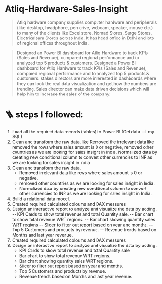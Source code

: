 # Atliq-Hardware-Sales-Insight
> Atliq hardware company supplies computer hardware and peripherals (like desktop, headphone, pen drive, webcam, speaker, mouse etc.) to many of the clients like Excel store, Nomad Stores, Surge Stores, Electricalsara Stores across India. It has head office in Delhi and lots of regional offices throughout India.
 
 >Designed an Power BI dashboard for Atliq Hardware to track KPIs (Sales and Revenue), compared regional performance and to analyzed top 5 products & customers.
 >Designed a Power BI dashboard for Atliq Hardware to track KPIs (Sales and Revenue), compared regional performance and to analyzed top 5 products & customers.
 stakes directors are more interested in dashboards where they can look the real data visualization and get how the numbers are trending. Sales director can make data driven decisions which will help him to increase the sales of the company.
 
 # 🪜 steps I followed:
 1. Load all the required data records (tables) to Power BI (Get data --> my SQL)
 2. Clean and transform the raw data. like Removed the irrelevant data like removed the rows where sales amount is 0 or negative, removed other countries as we are looking for sales insight in India. Normalized data by creating new conditional column to convert other currencies to INR as we are looking for sales insight in India
 2. Clean and transform the raw data.
    - Removed irrelevant data like rows where sales amount is 0 or negative.
    - removed other countries as we are looking for sales insight in India. 
    - Normalized data by creating new conditional column to convert other currencies to INR as we are looking for sales insight in India.
 3. Build a relational data model.
 6. Created required calculated coloums and DAX measures
 7. Design an interactive report to analyze and visualize the data by adding.
     -- KPI Cards to show total revenue and total Quantity sale.
  	  -- Bar chart to show total revenue WRT regions.
  	  -- Bar chart showing quantity sales WRT regions
  	  -- Slicer to filter out report based on year and months.
  	  -- Top 5 Customers and products by revenue.
  	  -- Revenue trends based on Months and last year revenue.
 4. Created required calculated coloums and DAX measures
 5. Design an interactive report to analyze and visualize the data by adding.
    - KPI Cards to show total revenue and total Quantity sale.
    - Bar chart to show total revenue WRT regions.
    - Bar chart showing quantity sales WRT regions.
    - Slicer to filter out report based on year and months.
    - Top 5 Customers and products by revenue.
    - Revenue trends based on Months and last year revenue.
    </br>
